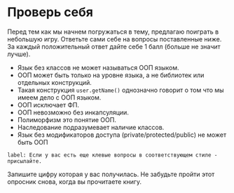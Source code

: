 # Проверь себя

Перед тем как мы начнем погружаться в тему, предлагаю поиграть в небольшую игру. Ответьте сами себе на вопросы поставленные ниже. За каждый положительный ответ дайте себе 1 балл (больше не значит лучше).

* Язык без классов не может называться ООП языком.
* ООП может быть только на уровне языка, а не библиотек или отдельных конструкций.
* Такая конструкция `user.getName()` однозначно говорит о том что мы имеем дело с ООП языком.
* ООП исключает ФП.
* ООП невозможно без инкапсуляции.
* Полиморфизм это понятие ООП.
* Наследование подразумевает наличие классов.
* Язык без модификаторов доступа (private/protected/public) не может быть ООП

```
label: Если у вас есть еще клевые вопросы в соответствующем стиле - присылайте.
```

Запишите цифру которая у вас получилась. Не забудьте пройти этот опросник снова, когда вы прочитаете книгу.